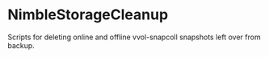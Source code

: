 # NimbleStorageCleanup
Scripts for deleting online and offline vvol-snapcoll snapshots left over from backup.
